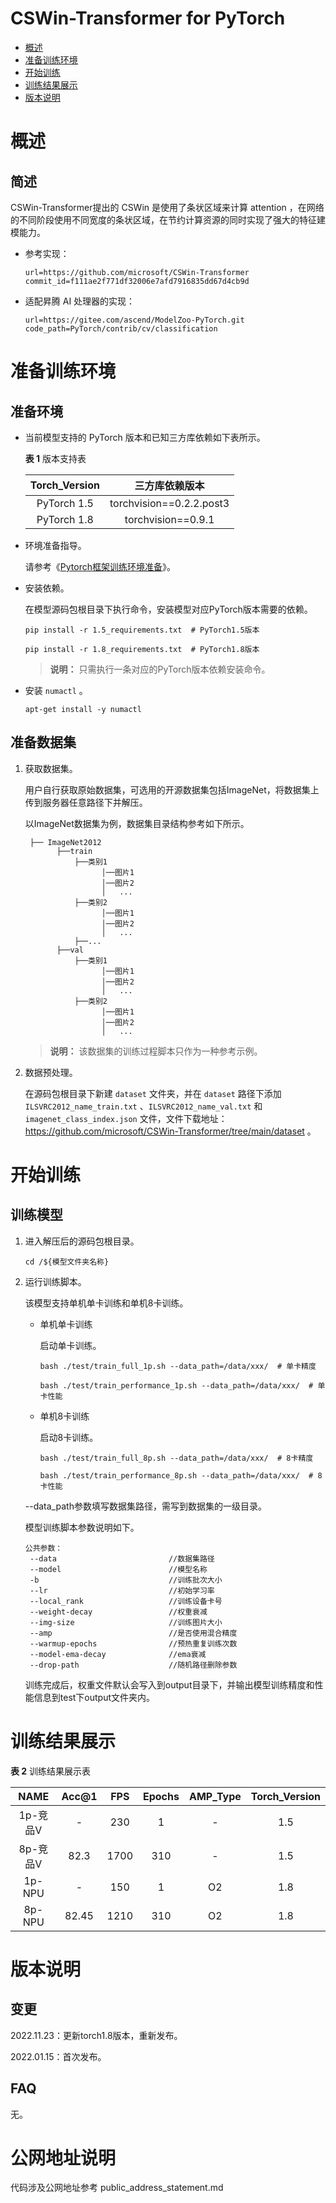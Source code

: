 # CSWin-Transformer for PyTorch

- [概述](#概述)
- [准备训练环境](#准备训练环境)
- [开始训练](#开始训练)
- [训练结果展示](#训练结果展示)
- [版本说明](#版本说明)


# 概述
## 简述

CSWin-Transformer提出的 CSWin 是使用了条状区域来计算 attention ，在网络的不同阶段使用不同宽度的条状区域，在节约计算资源的同时实现了强大的特征建模能力。

- 参考实现：
  ```
  url=https://github.com/microsoft/CSWin-Transformer
  commit_id=f111ae2f771df32006e7afd7916835dd67d4cb9d
  ```

- 适配昇腾 AI 处理器的实现：
  ```
  url=https://gitee.com/ascend/ModelZoo-PyTorch.git
  code_path=PyTorch/contrib/cv/classification
  ```


# 准备训练环境
## 准备环境

- 当前模型支持的 PyTorch 版本和已知三方库依赖如下表所示。

  **表 1**  版本支持表

  | Torch_Version      | 三方库依赖版本                                 |
  | :--------: | :----------------------------------------------------------: |
  | PyTorch 1.5 | torchvision==0.2.2.post3 |
  | PyTorch 1.8 | torchvision==0.9.1 |

- 环境准备指导。

  请参考《[Pytorch框架训练环境准备](https://www.hiascend.com/document/detail/zh/ModelZoo/pytorchframework/ptes)》。
  
- 安装依赖。
  
  在模型源码包根目录下执行命令，安装模型对应PyTorch版本需要的依赖。
  ```
  pip install -r 1.5_requirements.txt  # PyTorch1.5版本
  
  pip install -r 1.8_requirements.txt  # PyTorch1.8版本
  ```
  > **说明：** 
  >只需执行一条对应的PyTorch版本依赖安装命令。

 - 安装 `numactl` 。
   ```
   apt-get install -y numactl
   ```

## 准备数据集

1. 获取数据集。

   用户自行获取原始数据集，可选用的开源数据集包括ImageNet，将数据集上传到服务器任意路径下并解压。
   
   以ImageNet数据集为例，数据集目录结构参考如下所示。

   ```
    ├── ImageNet2012
          ├──train
              ├──类别1
                    │──图片1
                    │──图片2
                    │   ...       
              ├──类别2
                    │──图片1
                    │──图片2
                    │   ...   
              ├──...                     
          ├──val  
              ├──类别1
                    │──图片1
                    │──图片2
                    │   ...       
              ├──类别2
                    │──图片1
                    │──图片2
                    │   ...  
   ```
   > **说明：** 
   >该数据集的训练过程脚本只作为一种参考示例。

2. 数据预处理。

   在源码包根目录下新建 `dataset` 文件夹，并在 `dataset` 路径下添加 `ILSVRC2012_name_train.txt` 、`ILSVRC2012_name_val.txt` 和 `imagenet_class_index.json` 文件，文件下载地址：https://github.com/microsoft/CSWin-Transformer/tree/main/dataset 。


# 开始训练
## 训练模型

1. 进入解压后的源码包根目录。

   ```
   cd /${模型文件夹名称} 
   ```

2. 运行训练脚本。

   该模型支持单机单卡训练和单机8卡训练。

   - 单机单卡训练

     启动单卡训练。

     ```
     bash ./test/train_full_1p.sh --data_path=/data/xxx/  # 单卡精度
    
     bash ./test/train_performance_1p.sh --data_path=/data/xxx/  # 单卡性能
     ```

   - 单机8卡训练

     启动8卡训练。

     ```
     bash ./test/train_full_8p.sh --data_path=/data/xxx/  # 8卡精度
     
     bash ./test/train_performance_8p.sh --data_path=/data/xxx/  # 8卡性能
     ```

   --data_path参数填写数据集路径，需写到数据集的一级目录。

   模型训练脚本参数说明如下。

   ```
   公共参数：
    --data                         //数据集路径     
    --model                        //模型名称
    -b                             //训练批次大小
    --lr                           //初始学习率
    --local_rank                   //训练设备卡号
    --weight-decay                 //权重衰减
    --img-size                     //训练图片大小 
    --amp                          //是否使用混合精度
    --warmup-epochs                //预热重复训练次数
    --model-ema-decay              //ema衰减
    --drop-path                    //随机路径删除参数
   ```

   训练完成后，权重文件默认会写入到output目录下，并输出模型训练精度和性能信息到test下output文件夹内。

# 训练结果展示

**表 2**  训练结果展示表

|   NAME   | Acc@1 | FPS  | Epochs | AMP_Type | Torch_Version |
| :------: | :---: | :--: | :----: | :------: | :-----------: |
| 1p-竞品V |   -   | 230  | 1 |   -   | 1.5  |
| 8p-竞品V | 82.3  | 1700 | 310 | -  | 1.5 |
| 1p-NPU |   -   | 150  | 1 |   O2   | 1.8  |
| 8p-NPU |   82.45   | 1210 | 310 |   O2   | 1.8 |


# 版本说明

## 变更

2022.11.23：更新torch1.8版本，重新发布。

2022.01.15：首次发布。

## FAQ

无。

# 公网地址说明

代码涉及公网地址参考 public_address_statement.md